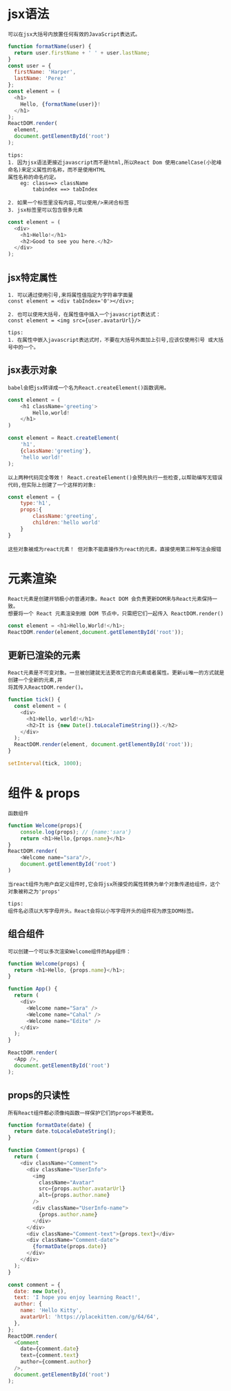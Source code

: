 
# jsx语法

    可以在jsx大括号内放置任何有效的JavaScript表达式。
```js
function formatName(user) {
  return user.firstName + ' ' + user.lastName;
}
const user = {
  firstName: 'Harper',
  lastName: 'Perez'
};
const element = (
  <h1>
    Hello, {formatName(user)}!
  </h1>
);
ReactDOM.render(
  element,
  document.getElementById('root')
);
```
    tips:
    1. 因为jsx语法更接近javascript而不是html,所以React Dom 使用camelCase(小驼峰命名)来定义属性的名称，而不是使用HTML
    属性名称的命名约定。
        eg: class==> className
            tabindex ==> tabIndex
    
    2. 如果一个标签里没有内容,可以使用/>来闭合标签
    3. jsx标签里可以包含很多元素
```js
const element = (
  <div>
    <h1>Hello!</h1>
    <h2>Good to see you here.</h2>
  </div>
);
```
## jsx特定属性

    1. 可以通过使用引号,来将属性值指定为字符串字面量
    const element = <div tabIndex='0'></div>;
    
    2. 也可以使用大括号，在属性值中插入一个javascript表达式：
    const element = <img src={user.avatarUrl}/>
    
    tips:
    1. 在属性中嵌入javascript表达式时，不要在大括号外面加上引号,应该仅使用引号 或大括号中的一个。
    
## jsx表示对象

    babel会把jsx转译成一个名为React.createElement()函数调用。
```js
const element = (
    <h1 className='greeting'>
        Hello,world!
    </h1>
)

const element = React.createElement(
    'h1',
    {className:'greeting'},
    'hello world!'
);
```
    以上两种代码完全等效！ React.createElement()会预先执行一些检查,以帮助编写无错误代码,但实际上创建了一个这样的对象:
```js
const element = {
    type:'h1',
    props:{
        className:'greeting',
        children:'hello world'
    }
}
```
    这些对象被成为react元素！ 但对象不能直接作为react的元素，直接使用第三种写法会报错
    
# 元素渲染

    React元素是创建开销极小的普通对象。React DOM 会负责更新DOM来与React元素保持一致。
    想要将一个 React 元素渲染到根 DOM 节点中，只需把它们一起传入 ReactDOM.render()
```js
const element = <h1>Hello,World!</h1>;
ReactDOM.render(element,document.getElementById('root'));
```

## 更新已渲染的元素

    React元素是不可变对象。一旦被创建就无法更改它的自元素或者属性。更新ui唯一的方式就是创建一个全新的元素,并
    将其传入ReactDOM.render()。
    
```js
function tick() {
  const element = (
    <div>
      <h1>Hello, world!</h1>
      <h2>It is {new Date().toLocaleTimeString()}.</h2>
    </div>
  );
  ReactDOM.render(element, document.getElementById('root'));
}

setInterval(tick, 1000);
```    

# 组件 & props

    函数组件
```js
function Welcome(props){
    console.log(props); // {name:'sara'}
    return <h1>Hello,{props.name}</h1>
}
ReactDOM.render(
    <Welcome name="sara"/>,
    document.getElementById('root')
)
```
    当react组件为用户自定义组件时,它会将jsx所接受的属性转换为单个对象传递给组件，这个对象被称之为'props'
    
    tips:
    组件名必须以大写字母开头。React会将以小写字母开头的组件视为原生DOM标签。
    
## 组合组件

    可以创建一个可以多次渲染Welcome组件的App组件：
```js
function Welcome(props) {
  return <h1>Hello, {props.name}</h1>;
}

function App() {
  return (
    <div>
      <Welcome name="Sara" />
      <Welcome name="Cahal" />
      <Welcome name="Edite" />
    </div>
  );
}

ReactDOM.render(
  <App />,
  document.getElementById('root')
);
```

## props的只读性

    所有React组件都必须像纯函数一样保护它们的props不被更改。
```js
function formatDate(date) {
  return date.toLocaleDateString();
}

function Comment(props) {
  return (
    <div className="Comment">
      <div className="UserInfo">
        <img
          className="Avatar"
          src={props.author.avatarUrl}
          alt={props.author.name}
        />
        <div className="UserInfo-name">
          {props.author.name}
        </div>
      </div>
      <div className="Comment-text">{props.text}</div>
      <div className="Comment-date">
        {formatDate(props.date)}
      </div>
    </div>
  );
}

const comment = {
  date: new Date(),
  text: 'I hope you enjoy learning React!',
  author: {
    name: 'Hello Kitty',
    avatarUrl: 'https://placekitten.com/g/64/64',
  },
};
ReactDOM.render(
  <Comment
    date={comment.date}
    text={comment.text}
    author={comment.author}
  />,
  document.getElementById('root')
);
```
    
    
    
    
    
    
    
    
    
    
    
    
    
    
    
    
    
    
    
    
    
    
    
    
    
    
    
    
    
    
    
    
    
    
    
    
    
    
    